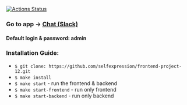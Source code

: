
[![Actions Status](https://github.com/selfexpression/frontend-project-12/workflows/hexlet-check/badge.svg)](https://github.com/selfexpression/frontend-project-12/actions)

### Go to app -> [Chat (Slack)](https://frontend-project-12-production-4496.up.railway.app/)
#### Default login & password: admin

### Installation Guide:

* ```$ git clone: https://github.com/selfexpression/frontend-project-12.git```
* ```$ make install```
* ```$ make start``` - run the frontend & backend
* ```$ make start-frontend``` - run only frontend
* ```$ make start-backend``` - run only backend
